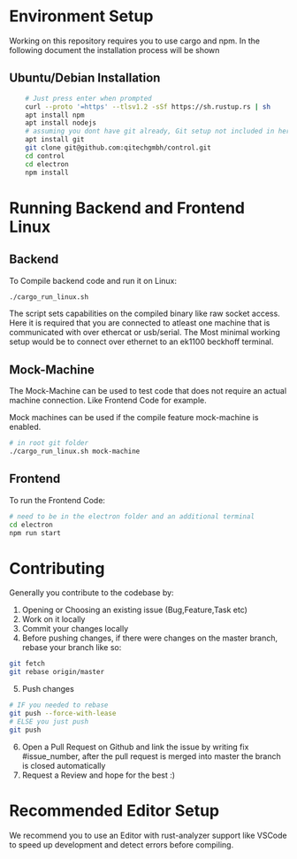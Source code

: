 # Environment Setup

Working on this repository requires you to use cargo and npm. In the following document the installation process will be shown

## Ubuntu/Debian Installation

```bash
    # Just press enter when prompted
    curl --proto '=https' --tlsv1.2 -sSf https://sh.rustup.rs | sh
    apt install npm
    apt install nodejs
    # assuming you dont have git already, Git setup not included in here
    apt install git
    git clone git@github.com:qitechgmbh/control.git
    cd control
    cd electron
    npm install
```

# Running Backend and Frontend Linux

## Backend

To Compile backend code and run it on Linux:

```bash
./cargo_run_linux.sh
```

The script sets capabilities on the compiled binary like raw socket access.
Here it is required that you are connected to atleast one machine that is communicated with over ethercat or usb/serial.
The Most minimal working setup would be to connect over ethernet to an ek1100 beckhoff terminal.

## Mock-Machine

The Mock-Machine can be used to test code that does not require an actual machine connection.
Like Frontend Code for example.

Mock machines can be used if the compile feature mock-machine is enabled.

```bash
# in root git folder
./cargo_run_linux.sh mock-machine
```

## Frontend

To run the Frontend Code:

```bash
# need to be in the electron folder and an additional terminal
cd electron
npm run start
```

# Contributing

Generally you contribute to the codebase by:

1. Opening or Choosing an existing issue (Bug,Feature,Task etc)
2. Work on it locally
3. Commit your changes locally
4. Before pushing changes, if there were changes on the master branch, rebase your branch like so:

```bash
git fetch
git rebase origin/master
```

5. Push changes

```bash
# IF you needed to rebase
git push --force-with-lease
# ELSE you just push
git push
```

6. Open a Pull Request on Github and link the issue by writing fix #issue_number, after the pull request is merged into master the branch is closed automatically
7. Request a Review and hope for the best :)

# Recommended Editor Setup

We recommend you to use an Editor with rust-analyzer support like VSCode to speed up development and detect errors before compiling.
